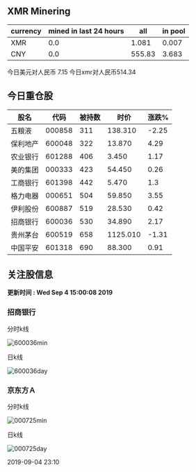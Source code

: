 ## XMR Minering

|currency|mined in last 24 hours|all|in pool|
|---|---|---|---|
|XMR|0.0|1.081|0.007|
|CNY|0.0|555.83|3.683|

今日美元对人民币 7.15	今日xmr对人民币514.34


## 今日重仓股 

|股名|代码|被持数|时价|涨跌%|
|---|---|---|---|---|
|五粮液|000858|311|138.310|-2.25|
|保利地产|600048|322|13.870|4.29|
|农业银行|601288|406|3.450|1.17|
|美的集团|000333|423|54.450|0.26|
|工商银行|601398|442|5.470|1.3|
|格力电器|000651|504|59.850|3.55|
|伊利股份|600887|519|28.530|0.42|
|招商银行|600036|530|34.890|2.17|
|贵州茅台|600519|658|1125.010|-1.31|
|中国平安|601318|690|88.300|0.91|

## 关注股信息
**更新时间 : Wed Sep  4 15:00:08 2019**
### 招商银行 
分时k线

![600036min](http://image.sinajs.cn/newchart/min/n/sh600036.gif)

日k线

![600036day](http://image.sinajs.cn/newchart/daily/n/sh600036.gif)

### 京东方Ａ 
分时k线

![000725min](http://image.sinajs.cn/newchart/min/n/sz000725.gif)

日k线

![000725day](http://image.sinajs.cn/newchart/daily/n/sz000725.gif)

2019-09-04 23:10